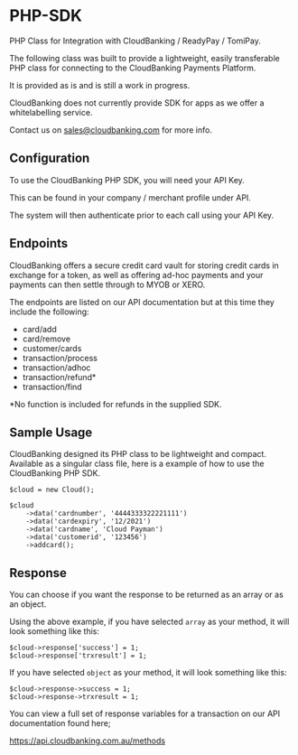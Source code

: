# PHP-SDK

PHP Class for Integration with CloudBanking / ReadyPay / TomiPay.

The following class was built to provide a lightweight, easily 
transferable PHP class for connecting to the CloudBanking 
Payments Platform.

It is provided as is and is still a work in progress.

CloudBanking does not currently provide SDK for apps as we offer 
a whitelabelling service.

Contact us on sales@cloudbanking.com for more info.


## Configuration

To use the CloudBanking PHP SDK, you will need your API Key.

This can be found in your company / merchant profile under API.

The system will then authenticate prior to each call using your
API Key.


## Endpoints

CloudBanking offers a secure credit card vault for storing credit
cards in exchange for a token, as well as offering ad-hoc payments
and your payments can then settle through to MYOB or XERO.

The endpoints are listed on our API documentation but at this time
they include the following:

- card/add
- card/remove
- customer/cards
- transaction/process
- transaction/adhoc
- transaction/refund*
- transaction/find

*No function is included for refunds in the supplied SDK.

## Sample Usage

CloudBanking designed its PHP class to be lightweight and compact.
Available as a singular class file, here is a example of how to
use the CloudBanking PHP SDK.
```
$cloud = new Cloud();
  
$cloud
	->data('cardnumber', '4444333322221111')
	->data('cardexpiry', '12/2021')
	->data('cardname', 'Cloud Payman')
	->data('customerid', '123456')
	->addcard();
```  

## Response

You can choose if you want the response to be returned as an array
or as an object.

Using the above example, if you have selected `array` as your
method, it will look something like this:
```
$cloud->response['success'] = 1;
$cloud->response['trxresult'] = 1;
```
If you have selected `object` as your method, it will look 
something like this:
```
$cloud->response->success = 1;
$cloud->response->trxresult = 1;
```

You can view a full set of response variables for a transaction
on our API documentation found here;

https://api.cloudbanking.com.au/methods
